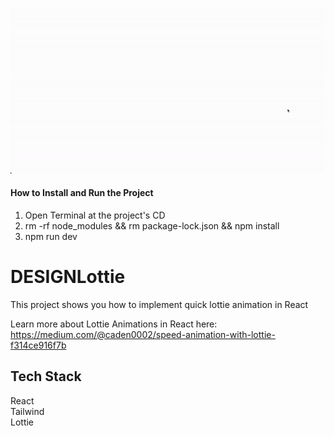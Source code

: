 ![](https://github.com/Caden0002/DESIGNLottie/blob/main/DESIGNLottie.gif)
#### How to Install and Run the Project ####
1. Open Terminal at the project's CD<br />
2. rm -rf node_modules && rm package-lock.json && npm install<br />
3. npm run dev<br />


# DESIGNLottie
This project shows you how to implement quick lottie animation in React <br />

Learn more about Lottie Animations in React here:<br />
https://medium.com/@caden0002/speed-animation-with-lottie-f314ce916f7b

## Tech Stack ##
React<br />
Tailwind<br />
Lottie<br />




